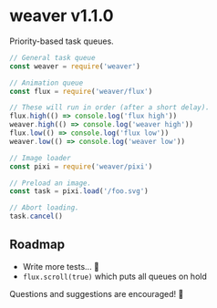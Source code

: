 
# weaver v1.1.0

Priority-based task queues.

```js
// General task queue
const weaver = require('weaver')

// Animation queue
const flux = require('weaver/flux')

// These will run in order (after a short delay).
flux.high(() => console.log('flux high'))
weaver.high(() => console.log('weaver high'))
flux.low(() => console.log('flux low'))
weaver.low(() => console.log('weaver low'))

// Image loader
const pixi = require('weaver/pixi')

// Preload an image.
const task = pixi.load('/foo.svg')

// Abort loading.
task.cancel()
```

## Roadmap

- Write more tests... 👀
- `flux.scroll(true)` which puts all queues on hold

Questions and suggestions are encouraged! 🙂
